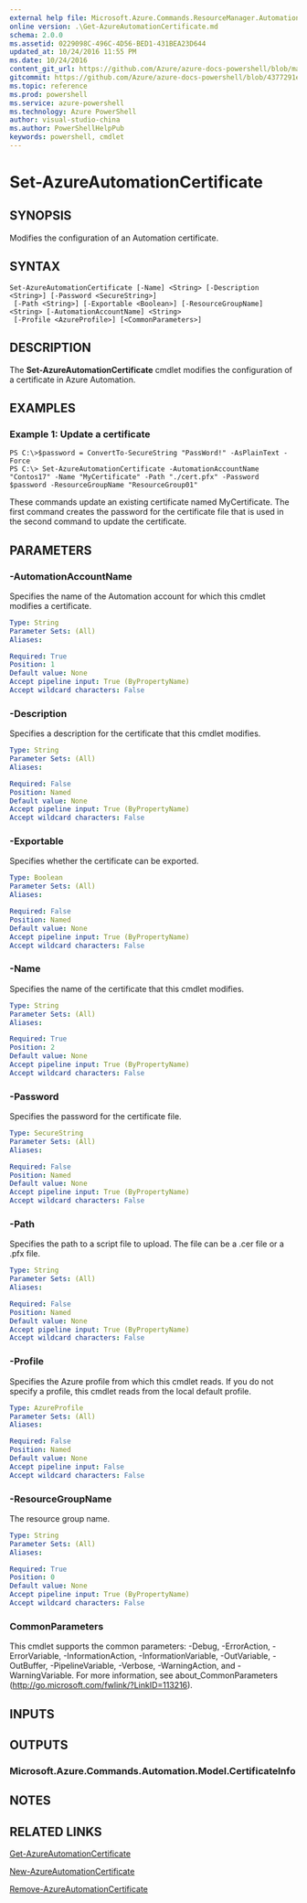 ```yaml
---
external help file: Microsoft.Azure.Commands.ResourceManager.Automation.dll-Help.xml
online version: .\Get-AzureAutomationCertificate.md
schema: 2.0.0
ms.assetid: 0229098C-496C-4D56-BED1-431BEA23D644
updated_at: 10/24/2016 11:55 PM
ms.date: 10/24/2016
content_git_url: https://github.com/Azure/azure-docs-powershell/blob/master/azureps-cmdlets-docs/ResourceManager/AzureRM.Automation/v0.9.8/Set-AzureAutomationCertificate.md
gitcommit: https://github.com/Azure/azure-docs-powershell/blob/4377291ee360e58e2c1c5d644155daf6a0279055/azureps-cmdlets-docs/ResourceManager/AzureRM.Automation/v0.9.8/Set-AzureAutomationCertificate.md
ms.topic: reference
ms.prod: powershell
ms.service: azure-powershell
ms.technology: Azure PowerShell
author: visual-studio-china
ms.author: PowerShellHelpPub
keywords: powershell, cmdlet
---
```


# Set-AzureAutomationCertificate

## SYNOPSIS
Modifies the configuration of an Automation certificate.

## SYNTAX

```
Set-AzureAutomationCertificate [-Name] <String> [-Description <String>] [-Password <SecureString>]
 [-Path <String>] [-Exportable <Boolean>] [-ResourceGroupName] <String> [-AutomationAccountName] <String>
 [-Profile <AzureProfile>] [<CommonParameters>]
```

## DESCRIPTION
The **Set-AzureAutomationCertificate** cmdlet modifies the configuration of a certificate in Azure Automation.

## EXAMPLES

### Example 1: Update a certificate
```
PS C:\>$password = ConvertTo-SecureString "PassWord!" -AsPlainText -Force
PS C:\> Set-AzureAutomationCertificate -AutomationAccountName "Contos17" -Name "MyCertificate" -Path "./cert.pfx" -Password $password -ResourceGroupName "ResourceGroup01"
```

These commands update an existing certificate named MyCertificate.
The first command creates the password for the certificate file that is used in the second command to update the certificate.

## PARAMETERS

### -AutomationAccountName
Specifies the name of the Automation account for which this cmdlet modifies a certificate.

```yaml
Type: String
Parameter Sets: (All)
Aliases: 

Required: True
Position: 1
Default value: None
Accept pipeline input: True (ByPropertyName)
Accept wildcard characters: False
```

### -Description
Specifies a description for the certificate that this cmdlet modifies.

```yaml
Type: String
Parameter Sets: (All)
Aliases: 

Required: False
Position: Named
Default value: None
Accept pipeline input: True (ByPropertyName)
Accept wildcard characters: False
```

### -Exportable
Specifies whether the certificate can be exported.

```yaml
Type: Boolean
Parameter Sets: (All)
Aliases: 

Required: False
Position: Named
Default value: None
Accept pipeline input: True (ByPropertyName)
Accept wildcard characters: False
```

### -Name
Specifies the name of the certificate that this cmdlet modifies.

```yaml
Type: String
Parameter Sets: (All)
Aliases: 

Required: True
Position: 2
Default value: None
Accept pipeline input: True (ByPropertyName)
Accept wildcard characters: False
```

### -Password
Specifies the password for the certificate file.

```yaml
Type: SecureString
Parameter Sets: (All)
Aliases: 

Required: False
Position: Named
Default value: None
Accept pipeline input: True (ByPropertyName)
Accept wildcard characters: False
```

### -Path
Specifies the path to a script file to upload. 
The file can be a .cer file or a .pfx file.

```yaml
Type: String
Parameter Sets: (All)
Aliases: 

Required: False
Position: Named
Default value: None
Accept pipeline input: True (ByPropertyName)
Accept wildcard characters: False
```

### -Profile
Specifies the Azure profile from which this cmdlet reads.
If you do not specify a profile, this cmdlet reads from the local default profile.

```yaml
Type: AzureProfile
Parameter Sets: (All)
Aliases: 

Required: False
Position: Named
Default value: None
Accept pipeline input: False
Accept wildcard characters: False
```

### -ResourceGroupName
The resource group name.

```yaml
Type: String
Parameter Sets: (All)
Aliases: 

Required: True
Position: 0
Default value: None
Accept pipeline input: True (ByPropertyName)
Accept wildcard characters: False
```

### CommonParameters
This cmdlet supports the common parameters: -Debug, -ErrorAction, -ErrorVariable, -InformationAction, -InformationVariable, -OutVariable, -OutBuffer, -PipelineVariable, -Verbose, -WarningAction, and -WarningVariable. For more information, see about_CommonParameters (http://go.microsoft.com/fwlink/?LinkID=113216).

## INPUTS

## OUTPUTS

### Microsoft.Azure.Commands.Automation.Model.CertificateInfo

## NOTES

## RELATED LINKS

[Get-AzureAutomationCertificate](xref:ResourceManager/AzureRM.Automation/v0.9.8/Get-AzureAutomationCertificate.md)

[New-AzureAutomationCertificate](xref:ResourceManager/AzureRM.Automation/v0.9.8/New-AzureAutomationCertificate.md)

[Remove-AzureAutomationCertificate](xref:ResourceManager/AzureRM.Automation/v0.9.8/Remove-AzureAutomationCertificate.md)


